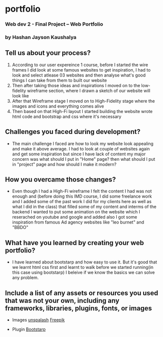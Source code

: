 # portfolio
### Web dev 2 - Final Project – Web Portfolio
### by Hashan Jayson Kaushalya

## Tell us about your process?

  1. According to our user expereince 1 course, before I started the wire frames I did look at some famous websites to get inspiration, I had to look and select atlease 03           websites and then analyse what's good things I can take from them to built our website
  2. Then after taking those ideas and inspirations I moved on to the low-fidelity wireframe section, where I drawn a sketch of our website will look like
  3. After that Wireframe stage I moved on to High-Fidelity stage where the images and icons and everything comes alive
  4. Then based on that High-Fi layout I started building the website wrote html code and bootstrap and css where it's necessary

## Challenges you faced during development?

- The main challenge I faced are how to look my website look appealing and make it above average. I had to look at couple of websites again and get some inspiration but since I have lack of content my major concern was what should I put in "Home" page? then what should I put in "project" page and how should I make it modern?

## How you overcame those changes?

- Even though I had a High-Fi wireframe I felt the content I had was not enough and (before doing this IMD course, I did some freelance work and I added some of the past work I did for my clients here as well as what I did in the class) that filled some of my content and interms of the backend I wanted to put some animation on the website which I reserached on youtube and google and added also I got some inspiration from famous Ad agency websites like "leo burnet" and "BBDO" 

## What have you learned by creating your web portfolio?

- I have learned about bootstarp and how easy to use it. But it's good that we learnt html css first and learnt to walk before we started running(in this case using bootstarp) I beleive if we know the basics we can solve any problem.

## Include a list of any assets or resources you used that was not your own, including any frameworks, libraries, plugins, fonts, or images

- Images
 [unspalash](https://unsplash.com/photos/pKRNxEguRgM)
 [Freepik](https://www.freepik.com/free-vector/mobile-app-development-isometric-composition-with-human-characters-robotic-arm-smartphone-platforms-with-rocket-vector-illustration_33771277.htm)

- Plugin 
 [Bootstarp](https://getbootstrap.com/)
